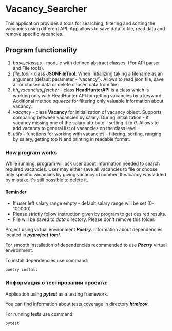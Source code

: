 # Vacancy_Searcher
This application provides a tools for searching, filtering and sorting the vacancies using different API.
App allows to save data to file, read data and remove specific vacancies.

## Program functionality

1. *base_classes* - module with defined abstract classes. (For API parser and File tools).
2. *file_tool* - class **JSONFileTool**. When initializing taking a filename as an argument (default parameter - 'vacancy').
Allows to read json file, save all or chosen data or delete chosen data from file.
3. *hh_vacancies_fetcher* - class **HeadHunterAPI** is a class which is working only with HeadHunter API for getting vacancies by a keyword.
Additional method *squeeze* for filtering only valuable information about vacancy.
4. *vacancy* - class **Vacancy** for initialization of vacancy object. Supports comparing between vacancies by salary.
During initialization - if vacancy missing one of the salary attribute - setting it to *0*. 
Allows to add vacancy to general list of vacancies on the class level. 
5. *utils* - functions for working with vacancies - filtering, sorting, ranging by salary, getting top N and printing in readable format.

### How program works

While running, program will ask user about information needed to search required vacancies.
User may either save all vacancies to file or choose only specific vacancies by giving vacancy id number.
If vacancy was added by mistake it's still possible to delete it.

#### Reminder
* If user left salary range empty - default salary range will be set (0-100000).
* Please strictly follow instruction given by program to get desired results.
* File will be saved to *data* directory. Please don't remove this folder.



Project using virtual environment ***Poetry***. Information about dependencies
located in ***pyproject.toml***. 

For smooth installation of dependencies recommended to use ***Poetry*** virtual environment. 

To install dependencies use command:

```
poetry install
```


### Информация о тестировании проекта:

Application using ***pytest*** as a testing framework.

You can find information about tests coverage in directory ***htmlcov***.

For running tests use command:

```
pytest
```
